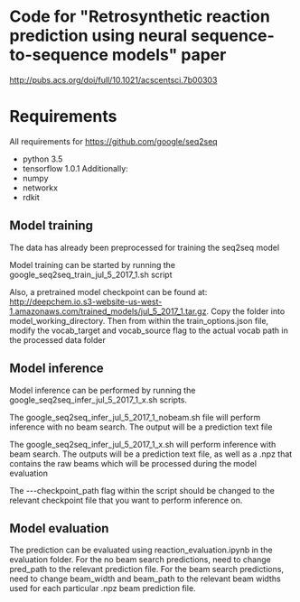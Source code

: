 # Code for "Retrosynthetic reaction prediction using neural sequence-to-sequence models" paper
http://pubs.acs.org/doi/full/10.1021/acscentsci.7b00303

# Requirements
All requirements for https://github.com/google/seq2seq
* python 3.5
* tensorflow 1.0.1
Additionally:
* numpy
* networkx
* rdkit

## Model training
The data has already been preprocessed for training the seq2seq model

Model training can be started by running the google_seq2seq_train_jul_5_2017_1.sh script

Also, a pretrained model checkpoint can be found at: http://deepchem.io.s3-website-us-west-1.amazonaws.com/trained_models/jul_5_2017_1.tar.gz. Copy the folder into model_working_directory. Then from within the train_options.json file, modify the vocab_target and vocab_source flag to the actual vocab path in the processed data folder

## Model inference
Model inference can be performed by running the google_seq2seq_infer_jul_5_2017_1_x.sh scripts. 

The google_seq2seq_infer_jul_5_2017_1_nobeam.sh file will perform inference with no beam search. The output will be a prediction text file

The google_seq2seq_infer_jul_5_2017_1_x.sh will perform inference with beam search. The outputs will be a prediction text file, as well as a .npz that contains the raw beams which will be processed during the model evaluation 

The ---checkpoint_path flag within the script should be changed to the relevant checkpoint file that you want to perform inference on.

## Model evaluation
The prediction can be evaluated using reaction_evaluation.ipynb in the evaluation folder. For the no beam search predictions, need to change pred_path to the relevant prediction file. For the beam search predictions, need to change beam_width and beam_path to the relevant beam widths used for each particular .npz beam prediction file. 
